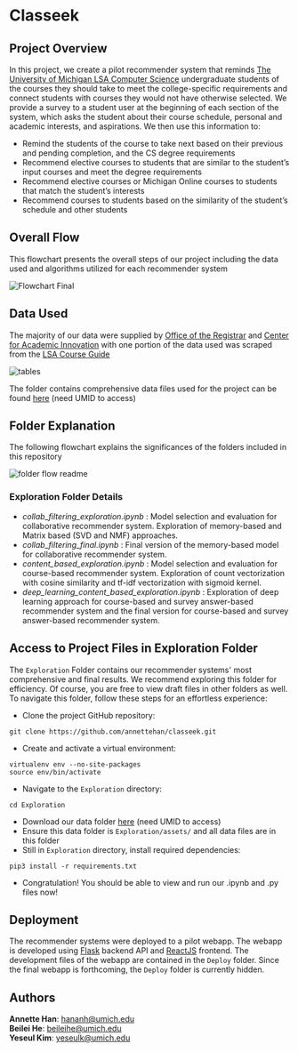 # Classeek


## Project Overview
In this project, we create a pilot recommender system that reminds [The University of Michigan LSA Computer Science](https://cse.engin.umich.edu/academics/undergraduate/computer-science-lsa/) undergraduate students of the courses they should take to meet the college-specific requirements and connect students with courses they would not have otherwise selected. We provide a survey to a student user at the beginning of each section of the system, which asks the student about their course schedule, personal and academic interests, and aspirations. We then use this information to:

+ Remind the students of the course to take next based on their previous and pending completion, and the CS degree requirements
+ Recommend elective courses to students that are similar to the student’s input courses and meet the degree requirements
+ Recommend elective courses or Michigan Online courses to students that match the student’s interests
+ Recommend courses to students based on the similarity of the student’s schedule and other students

## Overall Flow
This flowchart presents the overall steps of our project including the data used and algorithms utilized for each recommender system

![Flowchart Final](https://user-images.githubusercontent.com/76750938/146664485-8da2270d-7b4e-4eee-91e5-430a67598cdd.jpg)


## Data Used
The majority of our data were supplied by [Office of the Registrar](https://ro.umich.edu) and [Center for Academic Innovation](https://ai.umich.edu) with one portion of the data used was scraped from the [LSA Course Guide](https://www.lsa.umich.edu/cg/)

![tables](https://user-images.githubusercontent.com/76750938/146664540-545997fb-f5e5-4f70-9e0d-d50fbe69352b.jpg)

The folder contains comprehensive data files used for the project can be found [here](https://drive.google.com/drive/folders/1rtkShHZcbzqS4RqxT83VuSgF9zS1xSVb?usp=sharing) (need UMID to access)

## Folder Explanation
The following flowchart explains the significances of the folders included in this repository

![folder flow readme](https://user-images.githubusercontent.com/76750938/146603856-11abc460-4586-4719-aa63-23d42c8ccc54.jpg)


### Exploration Folder Details
+ *collab_filtering_exploration.ipynb* : Model selection and evaluation for collaborative recommender system. Exploration of memory-based and Matrix based (SVD and NMF) approaches. 
+ *collab_filtering_final.ipynb* : Final version of the memory-based model for collaborative recommender system. 
+ *content_based_exploration.ipynb* : Model selection and evaluation for course-based recommender system. Exploration of count vectorization with cosine similarity and tf-idf vectorization with sigmoid kernel. 
+ *deep_learning_content_based_exploration.ipynb* : Exploration of deep learning approach for course-based and survey answer-based recommender system and the final version for course-based and survey answer-based recommender system.

## Access to Project Files in Exploration Folder
The `Exploration` Folder contains our recommender systems' most comprehensive and final results. We recommend exploring this folder for efficiency. Of course, you are free to view draft files in other folders as well.
To navigate this folder, follow these steps for an effortless experience:

+ Clone the project GitHub repository:
```
git clone https://github.com/annettehan/classeek.git
```
+ Create and activate a virtual environment:
```
virtualenv env --no-site-packages
source env/bin/activate
```
+ Navigate to the `Exploration` directory:
```
cd Exploration
````
+ Download our data folder [here](https://drive.google.com/drive/folders/1rtkShHZcbzqS4RqxT83VuSgF9zS1xSVb?usp=sharing) (need UMID to access)
+ Ensure this data folder is `Exploration/assets/` and all data files are in this folder
+ Still in `Exploration` directory, install required dependencies:
```
pip3 install -r requirements.txt
```
+ Congratulation! You should be able to view and run our .ipynb and .py files now!

## Deployment

The recommender systems were deployed to a pilot webapp. The webapp is developed using [Flask](https://flask.palletsprojects.com/en/2.0.x/) backend API and [ReactJS](https://reactjs.org) frontend. The development files of the webapp are contained in the `Deploy` folder. Since the final webapp is forthcoming, the `Deploy` folder is currently hidden. 

## Authors
**Annette Han**: hananh@umich.edu \
**Beilei He**: beileihe@umich.edu \
**Yeseul Kim**: yeseulk@umich.edu
